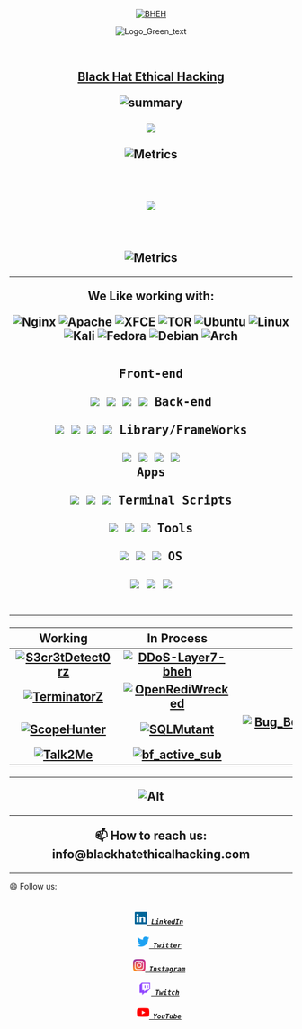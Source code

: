 <p align="center">
  <a href="https://www.blackhatethicalhacking.com">
    <img src="https://pbs.twimg.com/profile_banners/770898848197795840/1650879597/1500x500" width="400px" height="100" alt="BHEH">
  </a>
</p>

<p align="center">
  <img src="https://user-images.githubusercontent.com/13942386/220196179-678a1651-83ba-4c95-bf93-5374dd7d9022.png" alt="Logo_Green_text" width="400px" height="300">
</p>
<p align="center">
<img src="https://camo.githubusercontent.com/82291b0fe831bfc6781e07fc5090cbd0a8b912bb8b8d4fec0696c881834f81ac/68747470733a2f2f70726f626f742e6d656469612f394575424971676170492e676966" width="350" height="1">
</p>
<h2 align="center"><u>Black Hat Ethical Hacking</u>

![summary](https://github-profile-summary-cards.vercel.app/api/cards/profile-details?username=blackhatethicalhacking&theme=monokai)


<p align="center">
  <a align="center" href="https://github.com/blackhatethicalhacking" target="_blank"><img src="https://img.shields.io/badge/Github-blackhatethicalhacking-green?style=for-the-badge&logo=github"></a>
</p>

![Metrics](https://metrics.lecoq.io/blackhatethicalhacking?template=classic&stargazers=1&lines=1&topics=1&stars=1&habits=1&followup=1&reactions=1&repositories=1&discussions=1&starlists=1&notable=1&achievements=1&activity=1&traffic=1&skyline=1&projects=1&base=header%2C%20activity%2C%20community%2C%20repositories%2C%20metadata&base.indepth=false&base.hireable=false&base.skip=false&repositories.batch=100&repositories.forks=false&repositories.affiliations=owner&stargazers=false&stargazers.charts=true&stargazers.charts.type=classic&stargazers.worldmap=false&stargazers.worldmap.sample=0&lines=false&lines.sections=base&lines.repositories.limit=4&lines.history.limit=1&topics=false&topics.mode=starred&topics.sort=stars&topics.limit=15&stars=false&stars.limit=4&habits=false&habits.from=200&habits.days=14&habits.facts=true&habits.charts=false&habits.charts.type=classic&habits.trim=false&habits.languages.limit=8&habits.languages.threshold=0%25&followup=false&followup.sections=repositories&followup.indepth=false&followup.archived=true&reactions=false&reactions.limit=200&reactions.limit.issues=100&reactions.limit.discussions=100&reactions.limit.discussions.comments=100&reactions.days=0&reactions.display=absolute&repositories=false&repositories.pinned=0&repositories.starred=0&repositories.random=0&repositories.order=featured%2C%20pinned%2C%20starred%2C%20random&discussions=false&discussions.categories=true&discussions.categories.limit=0&starlists=false&starlists.limit=2&starlists.limit.repositories=2&starlists.languages=false&starlists.limit.languages=8&starlists.shuffle.repositories=true&achievements=false&achievements.threshold=C&achievements.secrets=true&achievements.display=detailed&achievements.limit=0&notable=false&notable.from=organization&notable.repositories=false&notable.indepth=false&notable.types=commit&notable.self=false&activity=false&activity.limit=5&activity.load=300&activity.days=14&activity.visibility=all&activity.timestamps=false&activity.filter=all&traffic=false&projects=false&projects.limit=4&projects.descriptions=false&skyline=false&skyline.year=current-year&skyline.frames=60&skyline.quality=0.5&skyline.compatibility=false&skyline.settings=%7B%0A%20%20%22url%22%3A%20%22https%3A%2F%2Fskyline.github.com%2F%24%7Blogin%7D%2F%24%7Byear%7D%22%2C%0A%20%20%22ready%22%3A%20%22%5B...document.querySelectorAll('span')%5D.map(span%20%3D%3E%20span.innerText).includes('Share%20on%20Twitter')%22%2C%0A%20%20%22wait%22%3A%201%2C%0A%20%20%22hide%22%3A%20%22button%2C%20footer%2C%20a%22%0A%7D%0A&config.timezone=Asia%2FNicosia)

<p align="center">
<img src="https://camo.githubusercontent.com/82291b0fe831bfc6781e07fc5090cbd0a8b912bb8b8d4fec0696c881834f81ac/68747470733a2f2f70726f626f742e6d656469612f394575424971676170492e676966" width="350" height="1">
</p>

<p align="center">
    <img src="https://github-readme-stats.vercel.app/api?username=blackhatethicalhacking&show_icons=true&include_all_commits=true">
</p>


<p align="center">
<img src="https://camo.githubusercontent.com/82291b0fe831bfc6781e07fc5090cbd0a8b912bb8b8d4fec0696c881834f81ac/68747470733a2f2f70726f626f742e6d656469612f394575424971676170492e676966" width="350" height="1">
</p>

![Metrics](https://metrics.lecoq.io/blackhatethicalhacking?template=terminal&achievements=1&stargazers=1&lines=1&stars=1&habits=1&repositories=1&notable=1&activity=1&traffic=1&base=header%2C%20activity%2C%20community%2C%20repositories%2C%20metadata&base.indepth=false&base.hireable=false&base.skip=false&repositories.batch=100&repositories.forks=false&repositories.affiliations=owner&stargazers=false&stargazers.charts=true&stargazers.charts.type=chartist&stargazers.worldmap=false&stargazers.worldmap.sample=0&lines=false&lines.sections=base&lines.repositories.limit=4&lines.history.limit=2&stars=false&stars.limit=4&habits=false&habits.from=200&habits.days=14&habits.facts=true&habits.charts=false&habits.charts.type=classic&habits.trim=false&habits.languages.limit=8&habits.languages.threshold=0%25&repositories=false&repositories.pinned=0&repositories.starred=0&repositories.random=0&repositories.order=featured%2C%20pinned%2C%20starred%2C%20random&achievements=false&achievements.threshold=C&achievements.secrets=true&achievements.display=detailed&achievements.limit=0&notable=false&notable.from=organization&notable.repositories=false&notable.indepth=false&notable.types=commit&notable.self=false&activity=false&activity.limit=5&activity.load=300&activity.days=14&activity.visibility=all&activity.timestamps=false&activity.filter=all&traffic=false&config.timezone=Asia%2FNicosia)


---

<p align="center">We Like working with:
 
![Nginx](https://img.shields.io/badge/nginx-%23009639.svg?style=for-the-badge&logo=nginx&logoColor=white)
![Apache](https://img.shields.io/badge/apache-%23D42029.svg?style=for-the-badge&logo=apache&logoColor=white)
![XFCE](https://img.shields.io/badge/XFCE-%232284F2.svg?style=for-the-badge&logo=xfce&logoColor=white)
![TOR](https://img.shields.io/badge/tor-%237E4798.svg?style=for-the-badge&logo=tor-project&logoColor=white)
![Ubuntu](https://img.shields.io/badge/Ubuntu-E95420?style=for-the-badge&logo=ubuntu&logoColor=white)
![Linux](https://img.shields.io/badge/Linux-FCC624?style=for-the-badge&logo=linux&logoColor=black)
![Kali](https://img.shields.io/badge/Kali-268BEE?style=for-the-badge&logo=kalilinux&logoColor=white)
![Fedora](https://img.shields.io/badge/Fedora-294172?style=for-the-badge&logo=fedora&logoColor=white)
![Debian](https://img.shields.io/badge/Debian-D70A53?style=for-the-badge&logo=debian&logoColor=white) 
![Arch](https://img.shields.io/badge/Arch%20Linux-1793D1?logo=arch-linux&logoColor=fff&style=for-the-badge)
  
  

<p style="display: inline-block;" align="center">
  <kbd>
    <kbd>Front-end</kbd>
    <br>
    <br>
    <img width="30px" src="https://cdn.jsdelivr.net/gh/devicons/devicon/icons/html5/html5-original.svg" /> 
    <img width="30px" src="https://cdn.jsdelivr.net/gh/devicons/devicon/icons/css3/css3-plain.svg" /> 
    <img width="30px" src="https://cdn.jsdelivr.net/gh/devicons/devicon/icons/sass/sass-original.svg" /> 
    <img width="30px" src="https://cdn.jsdelivr.net/gh/devicons/devicon/icons/javascript/javascript-original.svg" />
  </kbd>
  <kbd>
    <kbd>Back-end</kbd>
    <br>
    <br>
    <img width="30px" src="https://cdn.jsdelivr.net/gh/devicons/devicon/icons/php/php-original.svg" />
    <img width="30px" src="https://cdn.jsdelivr.net/gh/devicons/devicon/icons/typescript/typescript-original.svg" />
    <img width="30px" src="https://cdn.jsdelivr.net/gh/devicons/devicon/icons/nodejs/nodejs-original.svg" />
    <img width="30px" src="https://cdn.jsdelivr.net/gh/devicons/devicon/icons/rails/rails-original-wordmark.svg" />
  </kbd>
  <kbd>
    <kbd>Library/FrameWorks</kbd>
    <br>
    <br>
    <img width="30px" src="https://cdn.jsdelivr.net/gh/devicons/devicon/icons/tailwindcss/tailwindcss-plain.svg" />
    <img width="30px" src="https://cdn.jsdelivr.net/gh/devicons/devicon/icons/bootstrap/bootstrap-original.svg" />
    <img width="30px" src="https://cdn.jsdelivr.net/gh/devicons/devicon/icons/react/react-original.svg" />
    <img width="30px" src="https://cdn.jsdelivr.net/gh/devicons/devicon/icons/vuejs/vuejs-original.svg" />
  </kbd>
  <br>
  <kbd>
    <kbd>Apps</kbd>
    <br>
    <br>
    <img width="30px" src="https://cdn.jsdelivr.net/gh/devicons/devicon/icons/java/java-original.svg" />
    <img width="30px" src="https://cdn.jsdelivr.net/gh/devicons/devicon/icons/kotlin/kotlin-original.svg" />
    <img width="30px" src="https://cdn.jsdelivr.net/gh/devicons/devicon/icons/dart/dart-original.svg" />
  </kbd>
  <kbd>
    <kbd>Terminal Scripts</kbd>
    <br>
    <br>
    <img width="30px" src="https://cdn.jsdelivr.net/gh/devicons/devicon/icons/python/python-plain.svg" />
    <img width="30px" src="https://cdn.jsdelivr.net/gh/devicons/devicon/icons/bash/bash-original.svg" />
    <img width="30px" src="https://cdn.jsdelivr.net/gh/devicons/devicon/icons/ruby/ruby-original.svg" />
  </kbd>
  <kbd>
    <kbd>Tools</kbd>
    <br>
    <br>
    <img width="30px" src="https://cdn.jsdelivr.net/gh/devicons/devicon/icons/vscode/vscode-original.svg" />
    <img width="30px" src="https://github.com/termux/termux-app/raw/master/app/src/main/res/mipmap-xxxhdpi/ic_launcher.png" />
    <img width="30px" src="https://upload.wikimedia.org/wikipedia/commons/thumb/b/b2/Repl.it_logo.svg/512px-Repl.it_logo.svg.png">
  </kbd>
  <kbd>
    <kbd>OS</kbd>
    <br>
    <br>
    <img width="30px" src="https://cdn.jsdelivr.net/gh/devicons/devicon/icons/linux/linux-original.svg" />
    <img width="30px" src="https://cdn.jsdelivr.net/gh/devicons/devicon/icons/android/android-original.svg" />
    <img width="30px" src="https://cdn.jsdelivr.net/gh/devicons/devicon/icons/windows8/windows8-original.svg" />
  </kbd>
</p>
</p>

---

Working | In Process | Interesting
 :---:|:---:|:---:
 <a href="https://github.com/blackhatethicalhacking/S3cr3tDetect0rz"><img title="S3cr3tDetect0rz" src="https://github-readme-stats.vercel.app/api/pin/?username=blackhatethicalhacking&repo=S3cr3tDetect0rz&theme=great-gatsby"></a> | <a href="https://github.com/blackhatethicalhacking/DDoS-Layer7-bheh"><img title="DDoS-Layer7-bheh" src="https://github-readme-stats.vercel.app/api/pin/?username=blackhatethicalhacking&repo=DDoS-Layer7-bheh&theme=maroongold"></a> | <a href="https://github.com/blackhatethicalhacking/XSSRocket"><img title="XSSRocket" src="https://github-readme-stats.vercel.app/api/pin/?username=blackhatethicalhacking&repo=XSSRocket&theme=vue-dark"></a> 
<a href="https://github.com/blackhatethicalhacking/TerminatorZ"><img title="TerminatorZ" src="https://github-readme-stats.vercel.app/api/pin/?username=blackhatethicalhacking&repo=TerminatorZ&theme=vision-friendly-dark"></a> | <a href="https://github.com/blackhatethicalhacking/OpenRediWrecked"><img title="OpenRediWrecked" src="https://github-readme-stats.vercel.app/api/pin/?username=blackhatethicalhacking&repo=OpenRediWrecked&theme=aura"></a> | <a href="https://github.com/blackhatethicalhacking/NucleiMonst3r"><img title="NucleiMonst3r" src="https://github-readme-stats.vercel.app/api/pin/?username=blackhatethicalhacking&repo=NucleiMonst3r&theme=github_dark"></a>
<a href="https://github.com/blackhatethicalhacking/ScopeHunter"><img title="ScopeHunter" src="https://github-readme-stats.vercel.app/api/pin/?username=blackhatethicalhacking&repo=ScopeHunter&theme=onedark"></a> | <a href="https://github.com/blackhatethicalhacking/SQLMutant"><img title="SQLMutant" src="https://github-readme-stats.vercel.app/api/pin/?username=blackhatethicalhacking&repo=SQLMutant&theme=codeSTACKr"></a> | <a href="https://github.com/blackhatethicalhacking/Bug_Bounty_Tools_and_Methodology"><img title="Bug_Bounty_Tools_and_Methodology" src="https://github-readme-stats.vercel.app/api/pin/?username=blackhatethicalhacking&repo=Bug_Bounty_Tools_and_Methodology&theme=merko"></a><br>
<a href="https://github.com/blackhatethicalhacking/Talk2Me"><img title="Talk2Me" src="https://github-readme-stats.vercel.app/api/pin/?username=blackhatethicalhacking&repo=Talk2Me&theme=shades-of-purple"></a> | <a href="https://github.com/blackhatethicalhacking/bf_active_sub"><img title="bf_active_sub" src="https://github-readme-stats.vercel.app/api/pin/?username=blackhatethicalhacking&repo=bf_active_sub&theme=ayu-mirage"></a> | <a href="https://github.com/blackhatethicalhacking/isitalive"><img title="isitalive" src="https://github-readme-stats.vercel.app/api/pin/?username=blackhatethicalhacking&repo=isitalive&theme=gruvbox_light"></a>

---

![Alt](https://repobeats.axiom.co/api/embed/18ec57dcd76b54ed397de6cd74d9c05d679b9e6e.svg "Repobeats analytics image")

</div>
 
---
  
  <p align="center">
    📫 How to reach us: info@blackhatethicalhacking.com
</p></h2>

---
😄 Follow us:

<h5 align="center">
  <code>
    <a href="https://www.linkedin.com/company/black-hat-ethical-hacking" title="LinkedIn Profile"><img height="22" width="22" src="https://github.com/Dheerajmadhukar/Dheerajmadhukar/blob/main/img/linkedin.svg" /> LinkedIn</a>
  </code>
  <code>
    <a href="https://twitter.com/secur1ty1samyth" title="Twitter Profile"><img height="22" width="22" src="https://github.com/Dheerajmadhukar/Dheerajmadhukar/blob/main/img/twitter.svg" /> Twitter</a>
  </code>
  <code>
    <a href="https://www.instagram.com/blackhatethicalhacking/?hl=en" title="Instagram Profile"><img height="22" width="22" src="https://github.com/Dheerajmadhukar/Dheerajmadhukar/blob/main/img/instagram.svg" /> Instagram</a>
  </code>
  <code>
    <a href="https://www.twitch.tv/bheh1337"><img alt="Twitch" title="Twitch" height="22" width="22" src="https://github.com/Dheerajmadhukar/Dheerajmadhukar/blob/main/img/twitch.svg" /> Twitch</a>
  </code>
  <code>
    <a href="https://www.youtube.com/channel/UC7-AsunT7zO-ny5-U8glqkw"><img alt="YouTube" title="YouTube" height="22" width="22" src="https://github.com/Dheerajmadhukar/Dheerajmadhukar/blob/main/img/youtube.svg" /> YouTube</a>
  </code>
</h5>

<!--
**blackhatethicalhacking/blackhatethicalhacking** is a ✨ _special_ ✨ repository because its `README.md` (this file) appears on your GitHub profile.

Here are some ideas to get you started:

- 🔭 I’m currently working on ...
- 🌱 I’m currently learning ...
- 👯 I’m looking to collaborate on ...
- 🤔 I’m looking for help with ...
- 💬 Ask me about ...
- 📫 How to reach me: ...
- 😄 Pronouns: ...
- ⚡ Fun fact: ...
-->

